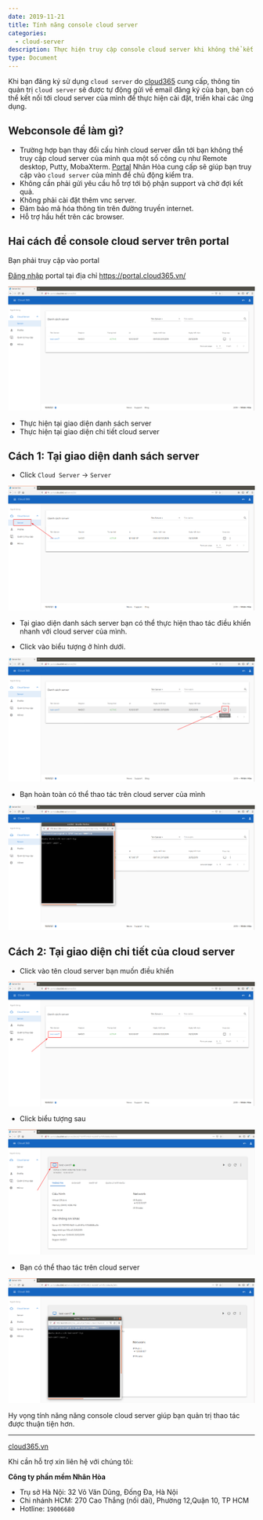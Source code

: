 ```yaml
---
date: 2019-11-21
title: Tính năng console cloud server
categories:
  - cloud-server
description: Thực hiện truy cập console cloud server khi không thể kết nối từ xa
type: Document
---
```


Khi bạn đăng ký sử dụng `cloud server` do <a href="https://cloud365.vn/" target="_blank">cloud365</a> cung cấp, thông tin quản trị `cloud server` sẽ được tự động gửi về email đăng ký của bạn, bạn có thể kết nối tới cloud server của mình để thực hiện cài đặt, triển khai các ứng dụng.

## Webconsole để làm gì?

+ Trường hợp bạn thay đổi cấu hình cloud server dẫn tới bạn không thể truy cập cloud server của mình qua một số công cụ như Remote desktop, Putty, MobaXterm. <a href="https://portal.cloud365.vn/user/login/" target="_blank">Portal</a> Nhân Hòa cung cấp sẽ giúp bạn truy cập vào `cloud server` của mình để chủ động kiểm tra.<br>
+ Không cần phải gửi yêu cầu hỗ trợ tới bộ phận support và chờ đợi kết quả.<br>
+ Không phải cài đặt thêm vnc server.<br>
+ Đảm bảo mã hóa thông tin trên đường truyền internet.<br>
+ Hỗ trợ hầu hết trên các browser.

## Hai cách để console cloud server trên portal

Bạn phải truy cập vào portal

<a href="https://support.cloud365.vn/account-settings/dang-nhap-portal/" target="_blank">Đăng nhập</a> portal tại địa chỉ <a href="https://portal.cloud365.vn/" target="_blank">https://portal.cloud365.vn/</a>

![](/images/img-remote-cloud-server/screenshot.png)

+ Thực hiện tại giao diện danh sách server<br>
+ Thực hiện tại giao diện chi tiết cloud server

## Cách 1: Tại giao diện danh sách server

+ Click `Cloud Server` -> `Server`

![](/images/img-remote-cloud-server/screenshot_1.png)

+ Tại giao diện danh sách server bạn có thể thực hiện thao tác điều khiển nhanh với cloud server của mình.

+ Click vào biểu tượng ở hình dưới.

![](/images/img-remote-cloud-server/screenshot_2.png)

+ Bạn hoàn toàn có thể thao tác trên cloud server của mình

![](/images/img-remote-cloud-server/screenshot_3.png)

## Cách 2: Tại giao diện chi tiết của cloud server

+ Click vào tên cloud server bạn muốn điều khiển

![](/images/img-remote-cloud-server/screenshot_4.png)

+ Click biểu tượng sau

![](/images/img-remote-cloud-server/screenshot_5.png)

+ Bạn có thể thao tác trên cloud server

![](/images/img-remote-cloud-server/screenshot_6.png)

Hy vọng tính năng năng console cloud server giúp bạn quản trị thao tác được thuận tiện hơn.

---
<a href="https://cloud365.vn/" target="_blank">cloud365.vn</a>

Khi cần hỗ trợ xin liên hệ với chúng tôi:

**Công ty phần mềm Nhân Hòa**
- Trụ sở Hà Nội: 32 Võ Văn Dũng, Đống Đa, Hà Nội
- Chi nhánh HCM: 270 Cao Thắng (nối dài), Phường 12,Quận 10, TP HCM
- Hotline: `19006680`

